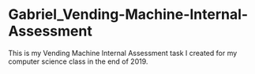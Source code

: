 # Gabriel_Vending-Machine-Internal-Assessment
This is my Vending Machine Internal Assessment task I created for my computer science class in the end of 2019.
